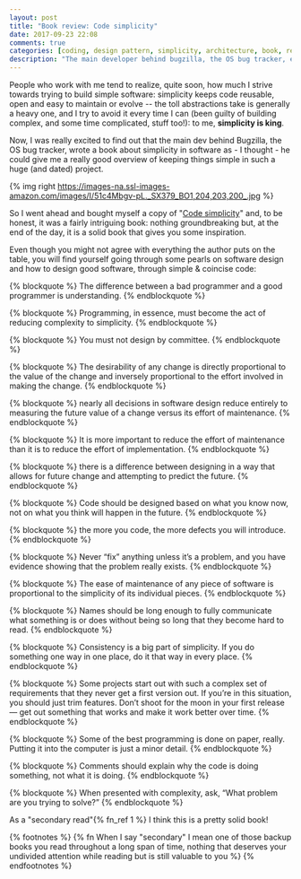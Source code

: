 ```yaml
---
layout: post
title: "Book review: Code simplicity"
date: 2017-09-23 22:08
comments: true
categories: [coding, design pattern, simplicity, architecture, book, review]
description: "The main developer behind bugzilla, the OS bug tracker, explains you how to keep architectures & code simple."
---
```


People who work with me tend to realize, quite soon, how much I
strive towards trying to build simple software: simplicity keeps
code reusable, open and easy to maintain or evolve -- the toll
abstractions take is generally a heavy one, and I try to avoid it
every time I can (been guilty of building complex, and some time complicated,
stuff too!): to me, **simplicity is king**.

Now, I was really excited to find out that the main dev behind
Bugzilla, the OS bug tracker, wrote a book about simplicity in software
as - I thought - he could give me a really good overview of keeping
things simple in such a huge (and dated) project.

<!-- more -->

{% img right https://images-na.ssl-images-amazon.com/images/I/51c4Mbgv-pL._SX379_BO1,204,203,200_.jpg %}

So I went ahead and bought myself a copy of "[Code simplicity](https://www.amazon.com/Code-Simplicity-Fundamentals-Max-Kanat-Alexander-ebook/dp/B007NZU848)" and,
to be honest, it was a fairly intriguing book: nothing groundbreaking
but, at the end of the day, it is a solid book that gives you some
inspiration.

Even though you might not agree with everything the author puts on the
table, you will find yourself going through some pearls on software design
and how to design good software, through simple & coincise code:

{% blockquote %}
The difference between a bad programmer and a good programmer is understanding.
{% endblockquote %}

{% blockquote %}
Programming, in essence, must become the act of reducing complexity to simplicity.
{% endblockquote %}

{% blockquote %}
You must not design by committee.
{% endblockquote %}

{% blockquote %}
The desirability of any change is directly proportional to the value of the change and inversely proportional to the effort involved in making the change.
{% endblockquote %}

{% blockquote %}
nearly all decisions in software design reduce entirely to measuring the future value of a change versus its effort of maintenance.
{% endblockquote %}

{% blockquote %}
It is more important to reduce the effort of maintenance than it is to reduce the effort of implementation.
{% endblockquote %}

{% blockquote %}
there is a difference between designing in a way that allows for future change and attempting to predict the future.
{% endblockquote %}

{% blockquote %}
Code should be designed based on what you know now, not on what you think will happen in the future.
{% endblockquote %}

{% blockquote %}
the more you code, the more defects you will introduce.
{% endblockquote %}

{% blockquote %}
Never “fix” anything unless it’s a problem, and you have evidence showing that the problem really exists.
{% endblockquote %}

{% blockquote %}
The ease of maintenance of any piece of software is proportional to the simplicity of its individual pieces.
{% endblockquote %}

{% blockquote %}
Names should be long enough to fully communicate what something is or does without being so long that they become hard to read.
{% endblockquote %}

{% blockquote %}
Consistency is a big part of simplicity. If you do something one way in one place, do it that way in every place.
{% endblockquote %}

{% blockquote %}
Some projects start out with such a complex set of requirements that they never get a first version out. If you’re in this situation, you should just trim features. Don’t shoot for the moon in your first release — get out something that works and make it work better over time.
{% endblockquote %}

{% blockquote %}
Some of the best programming is done on paper, really. Putting it into the computer is just a minor detail.
{% endblockquote %}

{% blockquote %}
Comments should explain why the code is doing something, not what it is doing.
{% endblockquote %}

{% blockquote %}
When presented with complexity, ask, “What problem are you trying to solve?”
{% endblockquote %}

As a "secondary read"{% fn_ref 1 %} I think this is a pretty solid book!

{% footnotes %}
  {% fn When I say "secondary" I mean one of those backup books you read throughout a long span of time, nothing that deserves your undivided attention while reading but is still valuable to you %}
{% endfootnotes %}
